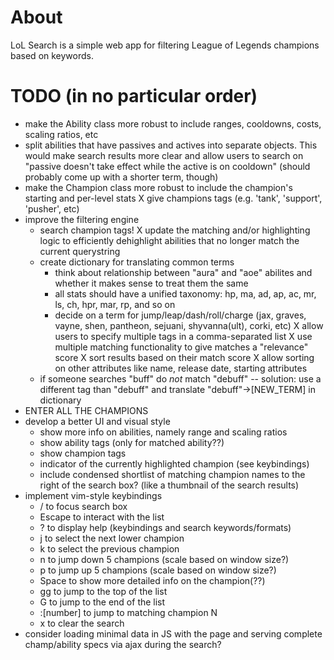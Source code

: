 # About
LoL Search is a simple web app for filtering League of Legends champions based on keywords.


# TODO (in no particular order)
* make the Ability class more robust to include ranges, cooldowns, costs, scaling ratios, etc
* split abilities that have passives and actives into separate objects. This would make search results more clear and allow users to search on "passive doesn't take effect while the active is on cooldown" (should probably come up with a shorter term, though)
* make the Champion class more robust to include the champion's starting and per-level stats
X give champions tags (e.g. 'tank', 'support', 'pusher', etc)
* improve the filtering engine
    * search champion tags!
    X update the matching and/or highlighting logic to efficiently dehighlight abilities that no longer match the current querystring
    * create dictionary for translating common terms
        * think about relationship between "aura" and "aoe" abilites and whether it makes sense to treat them the same 
        * all stats should have a unified taxonomy: hp, ma, ad, ap, ac, mr, ls, ch, hpr, mar, rp, and so on
        * decide on a term for jump/leap/dash/roll/charge (jax, graves, vayne, shen, pantheon, sejuani, shyvanna(ult), corki, etc)
    X allow users to specify multiple tags in a comma-separated list
    X use multiple matching functionality to give matches a "relevance" score
    X sort results based on their match score
    X allow sorting on other attributes like name, release date, starting attributes
    * if someone searches "buff" do *not* match "debuff" -- solution: use a different tag than "debuff" and translate "debuff"->[NEW_TERM] in dictionary
* ENTER ALL THE CHAMPIONS
* develop a better UI and visual style
    * show more info on abilities, namely range and scaling ratios
    * show ability tags (only for matched ability??)
    * show champion tags
    * indicator of the currently highlighted champion (see keybindings)
    * include condensed shortlist of matching champion names to the right of the search box? (like a thumbnail of the search results)
* implement vim-style keybindings
    * / to focus search box
    * Escape to interact with the list
    * ? to display help (keybindings and search keywords/formats)
    * j to select the next lower champion
    * k to select the previous champion
    * n to jump down 5 champions (scale based on window size?)
    * p to jump up 5 champions (scale based on window size?)
    * Space to show more detailed info on the champion(??)
    * gg to jump to the top of the list
    * G to jump to the end of the list
    * :[number] to jump to matching champion N
    * x to clear the search
* consider loading minimal data in JS with the page and serving complete champ/ability specs via ajax during the search?
